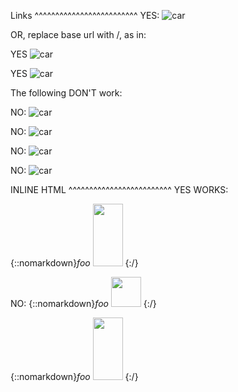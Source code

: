 
Links
^^^^^^^^^^^^^^^^^^^^^^^^^
YES: ![car](https://marcusjones.github.io/ai.drive/Post1_2018FEB02/Car1.jpg)

OR, replace base url with /, as in: 

YES ![car](/Post1_2018FEB02/Car1.jpg)

YES ![car](/ai.drive/Post1_2018FEB02/Car1.jpg)

The following DON'T work:

NO: ![car](https://github.com/MarcusJones/ai.drive/blob/master/docs/Post1_2018FEB02/Car1.jpg)

NO: ![car](https://github.com/MarcusJones/ai.drive/blob/master/docs/Post1_2018FEB02/Car1.jpg)


NO: ![car](https://marcusjones.github.io/ai.drive/docs/Post1_2018FEB02/Car1.jpg)

NO: ![car](https://marcusjones.github.io/ai.drive/blob/master/docs/Post1_2018FEB02/Car1.jpg)


INLINE HTML
^^^^^^^^^^^^^^^^^^^^^^^^^
YES WORKS:


{::nomarkdown}<i>foo</i>
<img src="https://marcusjones.github.io/ai.drive/Post2_2018FEB28/BuiltUpChassis_SMALL.jpg" height = 100px width="48">
{:/} 


NO: 
{::nomarkdown}<i>foo</i>
<img src="/Post2_2018FEB28/BuiltUpChassis_SMALL.jpg" width="48">
{:/} 

{::nomarkdown}<i>foo</i>
<img src="/Post2_2018FEB28/BuiltUpChassis_SMALL.jpg" height = 100px width="48">
{:/} 


